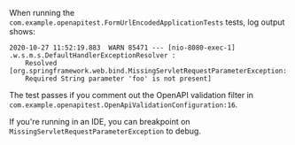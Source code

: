 
When running the `com.example.openapitest.FormUrlEncodedApplicationTests` tests, log output shows:

```
2020-10-27 11:52:19.883  WARN 85471 --- [nio-8080-exec-1] .w.s.m.s.DefaultHandlerExceptionResolver : 
    Resolved [org.springframework.web.bind.MissingServletRequestParameterException: 
    Required String parameter 'foo' is not present]
```

The test passes if you comment out the OpenAPI validation filter in `com.example.openapitest.OpenApiValidationConfiguration:16`.

If you're running in an IDE, you can breakpoint on `MissingServletRequestParameterException` to debug.

 